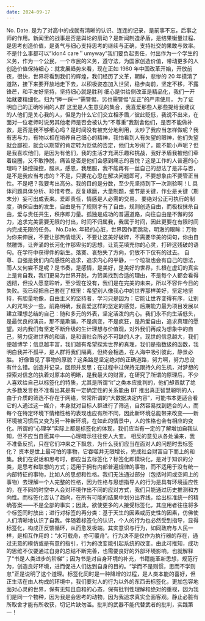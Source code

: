 ```yaml
---
date: 2024-09-17
---
```


No.
Date.
是为了对高中的成就有清晰的认识、连连的记录，是前事不忘，后事之师的作用。新闻里的战事是否是舆论的扇动？是新闻制造矛盾，是结果衡量过程、是思考创造价值，是勇气与细心支持思考的继续与正确，支持社交的果敢与效率。不是什么事都可以“Idon4 care＂umyway”我们要负起责任，付出作为一个学生的义务，作为一个公民，一个市民的义务，遵守法，为国家创造价值，带动更多的人创造价值保持细心：就发展趋势来看，现在正如 1980 年中国改革开始，开放前夜，很快，世界将看到我们的辉煌，我们经历了文革，朝鲜，悲惨的 20 年摸清了道路，接下来要开放地走下去，以积极姿态加入世贸，稳步向前，坚定不移，不露锋芒，和平友好坚持，坚持细心就是胜利 细心是供给侧改革是精品化，我们一开始就要精细化。归为“捧一踩一”需警惕，另也需警惕“反正”的严肃使用，
为了证明自己的正确吵闹的人群
这里是人生意见的集合，我喜爱那些人那些提给我建议的人他们是关心我的人，但是为什么它们交立相矛盾／彼此贬低，我说不出来，在面对一位老师时说另其他老师是否会被认为“不尊重”我割舍他们，是否不能做补救，是否是我不够细心吗？是时间没有被充分地利用，太吵了我应当怎样做呢？我有志与力，有物以相在培养自己细心的精神，我怕看到人有失望的眼神，他们失望就会鄙视，就会以期望的肯定转为贬低的否定，他们太吵闹了，能不能小声呢？但是我喜欢他们，是因为有他们，我的生活才充满乐趣和挑战，我好矛盾我被他们牵着绕圈，又不敢挣脱，痛苦是否是他们会感到痛志的喜悦？这是工作的人普遍的心理吗？操控操控，服从，感恩，我屈服，我不能再有一丝自己的想法了是非与否，是不是我应当考虑的？不是，只要花心思在解决问题即可，不要想象由不要管正当性。不是吧？我要考出高分。我的目的是分数，至少先坚持到下一次测验啊！L 具体问题具体分析、珍惜考卷。反复琢磨，大量制题，细节是关键，作业是关键（期末分）妄可出成表来。爱即责任，情感是人必需的交易。
要绝对公正可执行的制度，确保自由的发生，自由是有了规则才有了自由，规则创造自由，而极权抹杀自由，爱与责任共生，秩序即力量。孤独是成功的普遍道路，向往自由是不懈的努力，追求完美需要无限的付出，时间不归属我，我属于时间，因此更要在有限时间内完成无限的任务。
No.Dale.
年轻的心脏，世界因作而跳动，明澈的眼眸：万物为你来伸展，不要让那热情熄灭，不要让这美好破碎，不需要华美的词句，你由自然雕饰，让奔涌的长河化作那卑劣的思想，让荒芜填充你的心灵，打碎这残破的语句。在学符中获得件的新生。落寞、哀愁失了方向，仍放不下仅有的过去。
自尊、自强是我们内向感性的追求，追求内心的平静，一个垃圾也会有自己的想法，而人又何尝不是呢？是书奏，是感情，是美好，是美好的世界，扎根在虚幻的真实上是肯自我，我们更易为世界开脱，为赞美找到合适的理由，不是每个人都会看得透彻，但投人愿意聆听，至少现在没有，我们是在完美的未来，所以不容许今日的失败。我已经把自己套在了框里：希望别人像我心中的世界那样美好，坚定地坚持，有胆量地像，自由主义的坚持者，学习只是因为：它能让世界变得有序，让别人的咒骂少一些。前路明确，我喜爱这样的坚定的感觉，后期能力最为项目发展以建立理想总结的自己：随和多元的外表，坚定活泼的内心。我们永不向生活低头，是最优良的演员，那不是欺骗，不是病变，不是疯狂，是热爱自由，追求真理的愿望。对内我们有坚定不断升级的生计理想与价值观，对外我们再成为想象中的自己，努力促进世界的和谐，是和谐社会所必不可缺的人才。现世的信息越大，我们便越博学；信息越丰富，我们越有希望探索世界的真理，我们是指数级的函数，我明白我并不孤平，是人群将我们隔离，但终会相遇，在人海中吸引彼此，静景必胜。
好像瞥见了事物的原貌？这条路是坚定绝对的正确道路，努力啊，努力总没有什么错。创造并记录，回顾并反思；在过程中过保持无限持久的生机，对梦想的探索对信念的执着对原本的明晰，是我最大的财富，在研究了所谓的原理后，不少人喜欢给自己以标签化的特质，尤其是所谓“it”之类本应批判的，他们却贡献了绝大多数发言也不准看出其是有一定确定性的关系能由 BT 推出真正智慧聪明的人，由于介质的筛选不存在于网络，常常所谓的“大数据决定内容”，可能书本更适合看它的人通过这一媒介，本身就对目标人群进行了筛选，自然容易找到适合的人，而每个在特定环境下情绪性格的表现也应有所不同，因此新环境总能带来改变——新环境被习惯后又变为另一种新环境，在如此的情景中，人的性格也会有相应的变化。所谓的“心理学”实际上都是标签化的体现，我们应当有一定的了解增加自我认知，但不应当自愿其中——心理暗示往往使人大变。
相反的意见从各处涌来，我不准备反抗，只在它们冲来之下飘忽，为什么我们应当在面对人的问题时去标签化？
资本是世上最可怕的事物，它吞噬并无限增长，完成社会财富自下而上的和集。我们在说话和思考时，都应当去标签化？标签化即模块化，是对于知识的分类，是思考和联想的方式；适用于拥有内部普遍规律的事物，而不适用于没有统一内部特征的事物，比如人的思想和性格。我们无法通过部分（包括时间或空间上的事物）去理解一个人完整的性格，因为性格与思想指导人的行为是具有环境适应性的，在不同的时空中人会对环境作出不同的应对方式，我们只能通过历史推测和方向性。而标签化否认了趋向，在所有可能的结果中划分出界线，给出标准统一的精确答案——不是全部的事实；因此，欲使更多的人接受标签化，其应用者往往将多个标签同时放出；进行对标签的再分类：基于天生的因素或历史性的因素，仿佛使人们清晰地认识了自我。伴随着标签化的认识，个人的行为也必然受到指导，显得标签化，构成正反馈循环，从而愈发极端。其实意识与行为，如同政府与人民一样，是相互作用的：“水可载舟，亦可覆舟”。行为决不是仅作为执行器的存在，通过无意的模仿或是有意的指引，行为的改变能引起系统的改变。由此可推知，成功的思维不仅要通过自身的总结不断完善，也需要良好的外部环境影响，也就解释了“书是人类进步的阶梯”；因为书是对自身环境的补充，书籍能革新思想，规范行为，创造良好环境，进而促进人们达到自身的目的。“学而不是则惯，思而不学则怠”正是说明了这个道理。标签化同时是一种降增的过程，是人类本能的喜好，但正生活在由人构成的环境中，我们要对人的行为以外的东西去标签化，更加包容地面对心灵的世界，保有无知且自和的心态，保有批判性理解和绝对的重视，因为我们是同一个物种，因为我是会思考的动物，因为我追求真实全面客观。静止必脏有所取舍才能有所收获，切记片缺勿滥。批判的武器不能代替武者的批判，实践第一！
